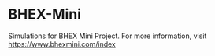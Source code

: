 # BHEX-Mini

Simulations for BHEX Mini Project. For more information, visit https://www.bhexmini.com/index
